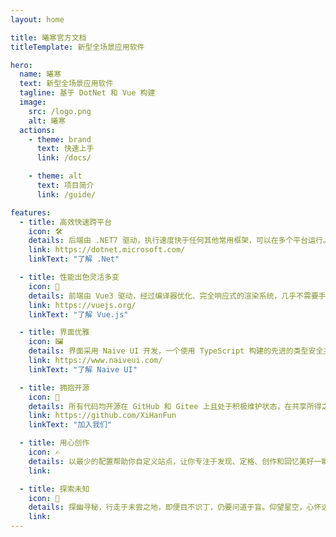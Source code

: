 ```yaml
---
layout: home

title: 曦寒官方文档
titleTemplate: 新型全场景应用软件

hero:
  name: 曦寒
  text: 新型全场景应用软件
  tagline: 基于 DotNet 和 Vue 构建
  image:
    src: /logo.png
    alt: 曦寒
  actions:
    - theme: brand
      text: 快速上手
      link: /docs/

    - theme: alt
      text: 项目简介
      link: /guide/

features:
  - title: 高效快速跨平台
    icon: 🛠️
    details: 后端由 .NET7 驱动，执行速度快于任何其他常用框架，可以在多个平台运行。精心设计之功能、不断研磨之算法，在程序的高性能、高可用和高扩展性上夯实基础。
    link: https://dotnet.microsoft.com/
    linkText: "了解 .Net"

  - title: 性能出色灵活多变
    icon: 🚀
    details: 前端由 Vue3 驱动，经过编译器优化、完全响应式的渲染系统，几乎不需要手动优化。丰富的、可渐进式集成的生态系统，可以根据应用规模在库和框架间切换自如。
    link: https://vuejs.org/
    linkText: "了解 Vue.js"

  - title: 界面优雅
    icon: 🖼️
    details: 界面采用 Naive UI 开发，一个使用 TypeScript 构建的先进的类型安全主题系统。这个组件库，值得运用。
    link: https://www.naiveui.com/
    linkText: "了解 Naive UI"

  - title: 拥抱开源
    icon: 🤩
    details: 所有代码均开源在 GitHub 和 Gitee 上且处于积极维护状态，在共享所得之时，也积极促进技术之进，社区之兴。
    link: https://github.com/XiHanFun
    linkText: "加入我们"

  - title: 用心创作
    icon: ✍️
    details: 以最少的配置帮助你自定义站点，让你专注于发现、定格、创作和回忆美好一瞬，记录你所见所闻、所学所知、所思所想。
    link:

  - title: 探索未知
    icon: 🌌
    details: 探幽寻秘，行走于未尝之地，即便目不识丁，仍要问道于盲。仰望星空，心怀远大，才能揭示宇宙之奥秘，通晓世界之道理，开启探寻之征程。
    link:
---
```

